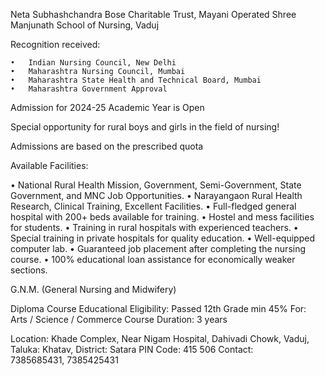 Neta Subhashchandra Bose Charitable Trust, Mayani Operated
Shree Manjunath School of Nursing, Vaduj

Recognition received:

	•	Indian Nursing Council, New Delhi
	•	Maharashtra Nursing Council, Mumbai
	•	Maharashtra State Health and Technical Board, Mumbai
	•	Maharashtra Government Approval

Admission for 2024-25 Academic Year is Open

Special opportunity for rural boys and girls in the field of nursing!

Admissions are based on the prescribed quota

Available Facilities:

•	National Rural Health Mission, Government, Semi-Government, State Government, and MNC Job Opportunities.
•	Narayangaon Rural Health Research, Clinical Training, Excellent Facilities.
•	Full-fledged general hospital with 200+ beds available for training.
•	Hostel and mess facilities for students.
•	Training in rural hospitals with experienced teachers.
•	Special training in private hospitals for quality education.
•	Well-equipped computer lab.
•	Guaranteed job placement after completing the nursing course.
•	100% educational loan assistance for economically weaker sections.

G.N.M. (General Nursing and Midwifery)

Diploma Course
Educational Eligibility: Passed 12th Grade min 45%
For: Arts / Science / Commerce
Course Duration: 3 years

Location:
Khade Complex, Near Nigam Hospital, Dahivadi Chowk, Vaduj, Taluka: Khatav, District: Satara
PIN Code: 415 506
Contact: 7385685431, 7385425431